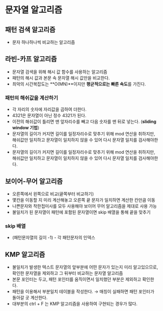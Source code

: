 # 문자열 알고리즘

## 패턴 검색 알고리즘

- 문자 하나하나씩 비교하는 알고리즘

## 라빈-카프 알고리즘

- 문자열 검색을 위해 해시 값 함수를 사용하는 알고리즘
- 패턴의 해시 값과 본문 속 문자열 해시 값만을 비교한다.
- 최악의 시간복잡도는 **O(MN)**이지만 **평균적으로는 빠른 속도**를 가진다.

### 패턴의 해쉬값을 계산하기

- 각 자리의 숫자에 자리값을 곱하여 더한다.
- 4321은 문자열이 아닌 정수 4321가 된다.
- 이전의 해쉬값이 틀리면 맨 앞자리수를 빼고 다음 숫자를 맨 뒤로 넣는다. (**sliding window 기법**)
- 문자열의 길이가 커지면 길이를 일정자리수로 맞추기 위해 mod 연산을 취하지만, 해쉬값만 일치하고 문자열이 일치하지 않을 수 있어 다시 문자열 일치를 검사해야한다.
- 문자열의 길이가 커지면 길이를 일정자리수로 맞추기 위해 mod 연산을 취하지만, 해쉬값만 일치하고 문자열이 일치하지 않을 수 있어 다시 문자열 일치를 검사해야한다.

## 보이어-무어 알고리즘

- 오른쪽에서 왼쪽으로 비교(끝쪽부터 비교하기)
- 몇칸을 이동할 지 미리 계산해놓고 오른쪽 끝 문자가 일치하면 계산한 칸만큼 이동
- 나쁜문자와 착한접미사를 모두 사용해야 보이어 무어 알고리즘을 제대로 사용 가능
- 불일치가 된 문자열이 패턴에 포함된 문자열이면 skip 배열을 통해 끝을 맞추기

### skip 배열

- (패턴문자열의 길이 -1) - 각 패턴문자의 인덱스

## KMP 알고리즘

- 불일치가 발생한 텍스트 문자열의 앞부분에 어떤 문자가 있는지 미리 알고있으므로, 확인한 문자열을 제외하고 그 뒤부터 비교하는 문자열 알고리즘
- 본문 포인터는 두고, 패턴 포인터를 움직이면서 일치했던 부분은 제외하고 확인한다.
- 패턴을 이용해서 부분일치 테이블을 작성한다. → 매칭이 실패하면 패턴 포인터가 돌아갈 곳 계산한다.
- 대부분의 ctrl + F 는 KMP 알고리즘을 사용하여 구현되는 경우가 많다.

